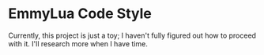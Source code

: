 # EmmyLua Code Style

Currently, this project is just a toy; I haven't fully figured out how to proceed with it. I'll research more when I have time.